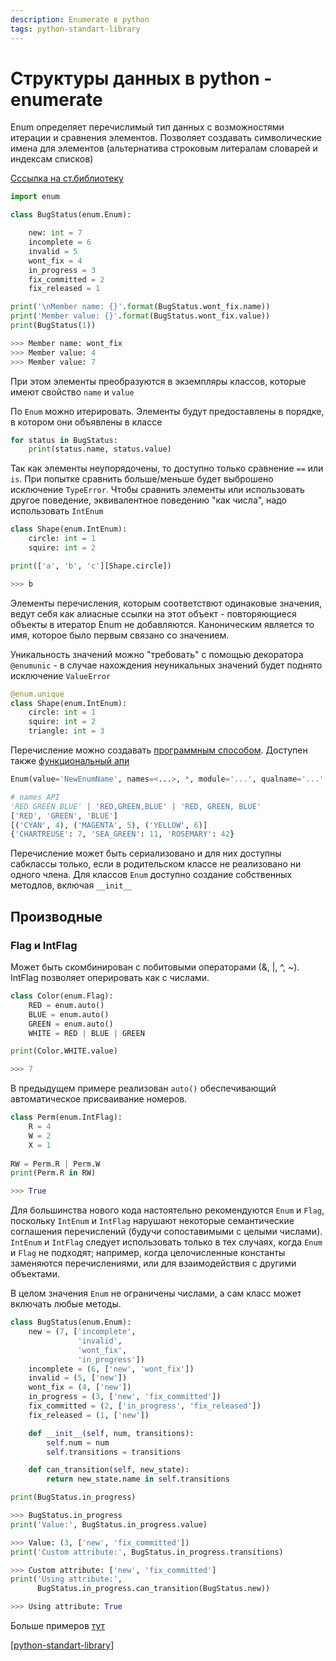 ```yaml
---
description: Enumerate в python
tags: python-standart-library
---
```

# Структуры данных в python - enumerate

Enum определяет перечислимый тип данных с возможностями итерации и сравнения элементов. Позволяет создавать символические имена для элементов (альтернатива строковым литералам словарей и индексам списков)

[Сссылка на ст.библиотеку](https://docs.python.org/3/library/enum.html?highlight=enum#module-enum)

```python
import enum

class BugStatus(enum.Enum):

    new: int = 7
    incomplete = 6
    invalid = 5
    wont_fix = 4
    in_progress = 3
    fix_committed = 2
    fix_released = 1

print('\nMember name: {}'.format(BugStatus.wont_fix.name))
print('Member value: {}'.format(BugStatus.wont_fix.value))
print(BugStatus(1))

>>> Member name: wont_fix
>>> Member value: 4
>>> Member value: 7
```

При этом элементы преобразуются в экземпляры классов, которые имеют свойство `name` и `value`

По `Enum` можно итерировать. Элементы будут предоставлены в порядке, в котором они объявлены в классе

```python
for status in BugStatus:
    print(status.name, status.value)
```

Так как элементы неупорядочены, то доступно только сравнение `==` или `is`. При попытке сравнить больше/меньше будет выброшено исключение `TypeError`. Чтобы сравнить элементы или использовать другое поведение, эквивалентное поведению "как числа", надо использовать `IntEnum`

```python
class Shape(enum.IntEnum):    
    circle: int = 1
    squire: int = 2

print(['a', 'b', 'c'][Shape.circle])

>>> b
```

Элементы перечисления, которым соответствют одинаковые значения, ведут себя как алиасные ссылки на этот объект - повторяющиеся объекты в итератор Enum не добавляются. Каноническим является то имя, которое было первым связано со значением.

Уникальность значений можно "требовать" с помощью декоратора `@enumunic` - в случае нахождения неуникальных значений будет поднято исключение `ValueError`

```python
@enum.unique
class Shape(enum.IntEnum):
    circle: int = 1
    squire: int = 2
    triangle: int = 3
```

Перечисление можно создавать [программным способом](https://docs.python.org/3/library/enum.html?highlight=enum#programmatic-access-to-enumeration-members-and-their-attributes). Доступен также [функциональный апи](https://docs.python.org/3/library/enum.html?highlight=enum#functional-api)

```python
Enum(value='NewEnumName', names=<...>, *, module='...', qualname='...', type=<mixed-in class>, start=1)

# names API
'RED GREEN BLUE' | 'RED,GREEN,BLUE' | 'RED, GREEN, BLUE'
['RED', 'GREEN', 'BLUE']
[('CYAN', 4), ('MAGENTA', 5), ('YELLOW', 6)]
{'CHARTREUSE': 7, 'SEA_GREEN': 11, 'ROSEMARY': 42}
```

Перечисление может быть сериализовано и для них доступны сабклассы только, если в родительском классе не реализовано ни одного члена. Для классов `Enum` доступно создание собственных методлов, включая `__init__`

## Производные

### Flag и IntFlag

Может быть скомбинирован с побитовыми операторами (&, |, ^, ~). IntFlag позволяет оперировать как с числами.

```python
class Color(enum.Flag):
    RED = enum.auto()
    BLUE = enum.auto()
    GREEN = enum.auto()
    WHITE = RED | BLUE | GREEN

print(Color.WHITE.value)

>>> 7
```

В предыдущем примере реализован `auto()` обеспечивающий автоматическое присваивание номеров.

```python
class Perm(enum.IntFlag):
    R = 4
    W = 2
    X = 1
    
RW = Perm.R | Perm.W
print(Perm.R in RW)

>>> True
```

Для большинства нового кода настоятельно рекомендуются `Enum` и `Flag`, поскольку `IntEnum` и `IntFlag` нарушают некоторые семантические соглашения перечислений (будучи сопоставимыми с целыми числами). `IntEnum` и `IntFlag` следует использовать только в тех случаях, когда `Enum` и `Flag` не подходят; например, когда целочисленные константы заменяются перечислениями, или для взаимодействия с другими объектами.

В целом значения `Enum` не ограничены числами, а сам класс может включать любые методы.

```python
class BugStatus(enum.Enum):
    new = (7, ['incomplete',
               'invalid',
               'wont_fix',
               'in_progress'])
    incomplete = (6, ['new', 'wont_fix'])
    invalid = (5, ['new'])
    wont_fix = (4, ['new'])
    in_progress = (3, ['new', 'fix_committed'])
    fix_committed = (2, ['in_progress', 'fix_released'])
    fix_released = (1, ['new'])

    def __init__(self, num, transitions):
        self.num = num
        self.transitions = transitions

    def can_transition(self, new_state):
        return new_state.name in self.transitions

print(BugStatus.in_progress)

>>> BugStatus.in_progress
print('Value:', BugStatus.in_progress.value)

>>> Value: (3, ['new', 'fix_committed'])
print('Custom attribute:', BugStatus.in_progress.transitions)

>>> Custom attribute: ['new', 'fix_committed']
print('Using attribute:',
      BugStatus.in_progress.can_transition(BugStatus.new))

>>> Using attribute: True
```

Больше примеров [тут](https://docs.python.org/3/library/enum.html?highlight=enum#interesting-examples)

[[python-standart-library]]

[//begin]: # "Autogenerated link references for markdown compatibility"
[python-standart-library]: ../lists/python-standart-library "Стандартная библиотека python - список заметок"
[//end]: # "Autogenerated link references"